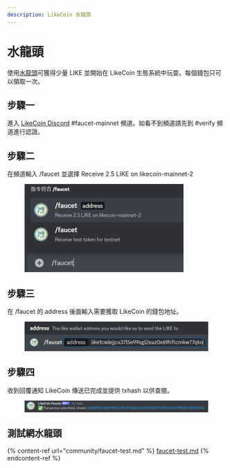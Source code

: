 ```yaml
---
description: LikeCoin 水龍頭
---
```


# 水龍頭

使用[水龍頭](https://faucet.like.co/)可獲得少量 LIKE 並開始在 LikeCoin 生態系統中玩耍。每個錢包只可以領取一次。

## 步驟一

進入 [LikeCoin Discord](https://discord.gg/likecoin) #faucet-mainnet 頻道。如看不到頻道請先到 #verify 頻道進行認證。

## 步驟二

在頻道輸入 /faucet 並選擇 Receive 2.5 LIKE on likecoin-mainnet-2

<figure><img src="../.gitbook/assets/faucet-mainnet 1.png" alt=""><figcaption></figcaption></figure>

## 步驟三

在 /faucet 的 address 後面輸入需要獲取 LikeCoin 的錢包地址。

<figure><img src="../.gitbook/assets/faucet-mainnet 2.png" alt=""><figcaption></figcaption></figure>

## 步驟四

收到回覆通知 LikeCoin 傳送已完成並提供 txhash 以供查閱。

<figure><img src="../.gitbook/assets/faucet-mainnet 3.png" alt=""><figcaption></figcaption></figure>

## 測試網水龍頭

{% content-ref url="community/faucet-test.md" %}
[faucet-test.md](community/faucet-test.md)
{% endcontent-ref %}
